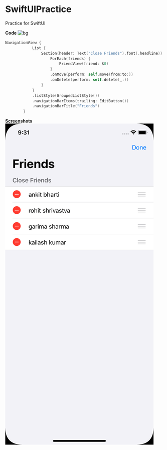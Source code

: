 # SwiftUIPractice
Practice for SwiftUI

**Code**
![bg](black)
```swift
NavigationView {
            List {
                Section(header: Text("Close Friends").font(.headline)) {
                    ForEach(friends) {
                        FriendView(friend: $0)
                    }
                    .onMove(perform: self.move(from:to:))
                    .onDelete(perform: self.delete(_:))
                }
            }
            .listStyle(GroupedListStyle())
            .navigationBarItems(trailing: EditButton())
            .navigationBarTitle("Friends")
        }
```

**Screenshots**
![ListView](https://github.com/ankitbharti1994/SwiftUIPractice/blob/master/Screenshots/list%20view.png)
